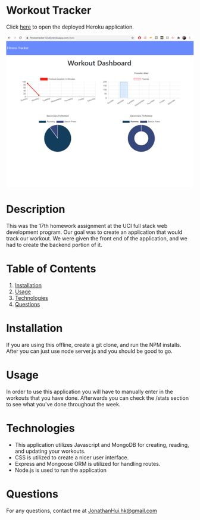 # Workout Tracker

Click [here](https://fitnesstracker12345.herokuapp.com/?id=5fb76c27d8fc99001729ae16) to open the deployed Heroku application.

![ScreenShot](/Assets/demo.png)


# Description 
This was the 17th homework assignment at the UCI full stack web development program. Our goal was to create an application that would track our workout. We were given the front end of the application, and we had to create the backend portion of it.

# Table of Contents
1. [Installation](#Installation) 
2. [Usage](#Usage)
3. [Technologies](#Technologies)
4. [Questions](#Questions)

# Installation
If you are using this offline, create a git clone, and run the NPM installs. After you can just use node server.js and you should be good to go.

# Usage
In order to use this application you will have to manually enter in the workouts that you have done. Afterwards you can check the /stats section to see what you've done throughout the week. 

# Technologies
- This application utilizes Javascript and MongoDB for creating, reading, and updating your workouts.
- CSS is utilized to create a nicer user interface. 
- Express and Mongoose ORM is utilized for handling routes.
- Node.js is used to run the application

# Questions

For any questions, contact me at JonathanHui.hk@gmail.com